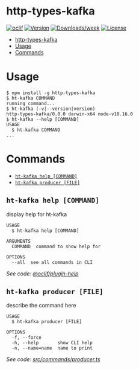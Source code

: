 # http-types-kafka

[![oclif](https://img.shields.io/badge/cli-oclif-brightgreen.svg)](https://oclif.io)
[![Version](https://img.shields.io/npm/v/http-types-kafka.svg)](https://npmjs.org/package/http-types-kafka)
[![Downloads/week](https://img.shields.io/npm/dw/http-types-kafka.svg)](https://npmjs.org/package/http-types-kafka)
[![License](https://img.shields.io/npm/l/http-types-kafka.svg)](https://github.com/Meeshkan/http-types-kafka/blob/master/package.json)

<!-- toc -->
* [http-types-kafka](#http-types-kafka)
* [Usage](#usage)
* [Commands](#commands)
<!-- tocstop -->

# Usage

<!-- usage -->
```sh-session
$ npm install -g http-types-kafka
$ ht-kafka COMMAND
running command...
$ ht-kafka (-v|--version|version)
http-types-kafka/0.0.0 darwin-x64 node-v10.16.0
$ ht-kafka --help [COMMAND]
USAGE
  $ ht-kafka COMMAND
...
```
<!-- usagestop -->

# Commands

<!-- commands -->
* [`ht-kafka help [COMMAND]`](#ht-kafka-help-command)
* [`ht-kafka producer [FILE]`](#ht-kafka-producer-file)

## `ht-kafka help [COMMAND]`

display help for ht-kafka

```
USAGE
  $ ht-kafka help [COMMAND]

ARGUMENTS
  COMMAND  command to show help for

OPTIONS
  --all  see all commands in CLI
```

_See code: [@oclif/plugin-help](https://github.com/oclif/plugin-help/blob/v2.2.3/src/commands/help.ts)_

## `ht-kafka producer [FILE]`

describe the command here

```
USAGE
  $ ht-kafka producer [FILE]

OPTIONS
  -f, --force
  -h, --help       show CLI help
  -n, --name=name  name to print
```

_See code: [src/commands/producer.ts](https://github.com/Meeshkan/http-types-kafka/blob/v0.0.0/src/commands/producer.ts)_
<!-- commandsstop -->
